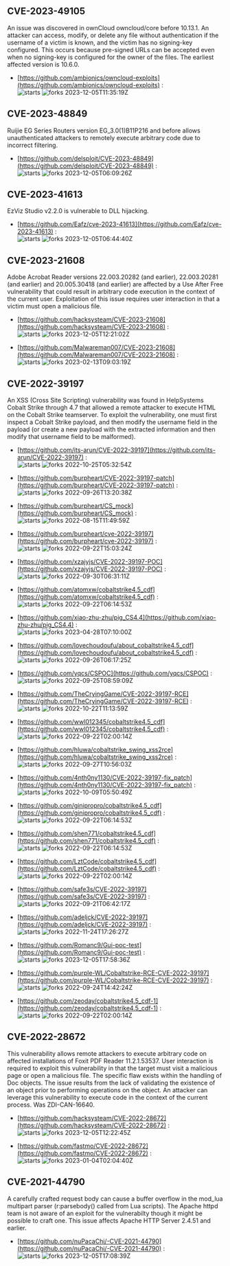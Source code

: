 ## CVE-2023-49105
 An issue was discovered in ownCloud owncloud/core before 10.13.1. An attacker can access, modify, or delete any file without authentication if the username of a victim is known, and the victim has no signing-key configured. This occurs because pre-signed URLs can be accepted even when no signing-key is configured for the owner of the files. The earliest affected version is 10.6.0.

- [https://github.com/ambionics/owncloud-exploits](https://github.com/ambionics/owncloud-exploits) :  
![starts](https://img.shields.io/github/stars/ambionics/owncloud-exploits.svg) 
![forks](https://img.shields.io/github/forks/ambionics/owncloud-exploits.svg) 
2023-12-05T11:35:19Z

## CVE-2023-48849
 Ruijie EG Series Routers version EG_3.0(1)B11P216 and before allows unauthenticated attackers to remotely execute arbitrary code due to incorrect filtering.

- [https://github.com/delsploit/CVE-2023-48849](https://github.com/delsploit/CVE-2023-48849) :  
![starts](https://img.shields.io/github/stars/delsploit/CVE-2023-48849.svg) 
![forks](https://img.shields.io/github/forks/delsploit/CVE-2023-48849.svg) 
2023-12-05T06:09:26Z

## CVE-2023-41613
 EzViz Studio v2.2.0 is vulnerable to DLL hijacking.

- [https://github.com/Eafz/cve-2023-41613](https://github.com/Eafz/cve-2023-41613) :  
![starts](https://img.shields.io/github/stars/Eafz/cve-2023-41613.svg) 
![forks](https://img.shields.io/github/forks/Eafz/cve-2023-41613.svg) 
2023-12-05T06:44:40Z

## CVE-2023-21608
 Adobe Acrobat Reader versions 22.003.20282 (and earlier), 22.003.20281 (and earlier) and 20.005.30418 (and earlier) are affected by a Use After Free vulnerability that could result in arbitrary code execution in the context of the current user. Exploitation of this issue requires user interaction in that a victim must open a malicious file.

- [https://github.com/hacksysteam/CVE-2023-21608](https://github.com/hacksysteam/CVE-2023-21608) :  
![starts](https://img.shields.io/github/stars/hacksysteam/CVE-2023-21608.svg) 
![forks](https://img.shields.io/github/forks/hacksysteam/CVE-2023-21608.svg) 
2023-12-05T12:21:02Z

- [https://github.com/Malwareman007/CVE-2023-21608](https://github.com/Malwareman007/CVE-2023-21608) :  
![starts](https://img.shields.io/github/stars/Malwareman007/CVE-2023-21608.svg) 
![forks](https://img.shields.io/github/forks/Malwareman007/CVE-2023-21608.svg) 
2023-02-13T09:03:19Z

## CVE-2022-39197
 An XSS (Cross Site Scripting) vulnerability was found in HelpSystems Cobalt Strike through 4.7 that allowed a remote attacker to execute HTML on the Cobalt Strike teamserver. To exploit the vulnerability, one must first inspect a Cobalt Strike payload, and then modify the username field in the payload (or create a new payload with the extracted information and then modify that username field to be malformed).

- [https://github.com/its-arun/CVE-2022-39197](https://github.com/its-arun/CVE-2022-39197) :  
![starts](https://img.shields.io/github/stars/its-arun/CVE-2022-39197.svg) 
![forks](https://img.shields.io/github/forks/its-arun/CVE-2022-39197.svg) 
2022-10-25T05:32:54Z

- [https://github.com/burpheart/CVE-2022-39197-patch](https://github.com/burpheart/CVE-2022-39197-patch) :  
![starts](https://img.shields.io/github/stars/burpheart/CVE-2022-39197-patch.svg) 
![forks](https://img.shields.io/github/forks/burpheart/CVE-2022-39197-patch.svg) 
2022-09-26T13:20:38Z

- [https://github.com/burpheart/CS_mock](https://github.com/burpheart/CS_mock) :  
![starts](https://img.shields.io/github/stars/burpheart/CS_mock.svg) 
![forks](https://img.shields.io/github/forks/burpheart/CS_mock.svg) 
2022-08-15T11:49:59Z

- [https://github.com/burpheart/cve-2022-39197](https://github.com/burpheart/cve-2022-39197) :  
![starts](https://img.shields.io/github/stars/burpheart/cve-2022-39197.svg) 
![forks](https://img.shields.io/github/forks/burpheart/cve-2022-39197.svg) 
2022-09-22T15:03:24Z

- [https://github.com/xzajyjs/CVE-2022-39197-POC](https://github.com/xzajyjs/CVE-2022-39197-POC) :  
![starts](https://img.shields.io/github/stars/xzajyjs/CVE-2022-39197-POC.svg) 
![forks](https://img.shields.io/github/forks/xzajyjs/CVE-2022-39197-POC.svg) 
2022-09-30T06:31:11Z

- [https://github.com/atomxw/cobaltstrike4.5_cdf](https://github.com/atomxw/cobaltstrike4.5_cdf) :  
![starts](https://img.shields.io/github/stars/atomxw/cobaltstrike4.5_cdf.svg) 
![forks](https://img.shields.io/github/forks/atomxw/cobaltstrike4.5_cdf.svg) 
2022-09-22T06:14:53Z

- [https://github.com/xiao-zhu-zhu/pig_CS4.4](https://github.com/xiao-zhu-zhu/pig_CS4.4) :  
![starts](https://img.shields.io/github/stars/xiao-zhu-zhu/pig_CS4.4.svg) 
![forks](https://img.shields.io/github/forks/xiao-zhu-zhu/pig_CS4.4.svg) 
2023-04-28T07:10:00Z

- [https://github.com/lovechoudoufu/about_cobaltstrike4.5_cdf](https://github.com/lovechoudoufu/about_cobaltstrike4.5_cdf) :  
![starts](https://img.shields.io/github/stars/lovechoudoufu/about_cobaltstrike4.5_cdf.svg) 
![forks](https://img.shields.io/github/forks/lovechoudoufu/about_cobaltstrike4.5_cdf.svg) 
2022-09-26T06:17:25Z

- [https://github.com/yqcs/CSPOC](https://github.com/yqcs/CSPOC) :  
![starts](https://img.shields.io/github/stars/yqcs/CSPOC.svg) 
![forks](https://img.shields.io/github/forks/yqcs/CSPOC.svg) 
2022-09-25T08:59:09Z

- [https://github.com/TheCryingGame/CVE-2022-39197-RCE](https://github.com/TheCryingGame/CVE-2022-39197-RCE) :  
![starts](https://img.shields.io/github/stars/TheCryingGame/CVE-2022-39197-RCE.svg) 
![forks](https://img.shields.io/github/forks/TheCryingGame/CVE-2022-39197-RCE.svg) 
2022-10-22T11:13:59Z

- [https://github.com/wwl012345/cobaltstrike4.5_cdf](https://github.com/wwl012345/cobaltstrike4.5_cdf) :  
![starts](https://img.shields.io/github/stars/wwl012345/cobaltstrike4.5_cdf.svg) 
![forks](https://img.shields.io/github/forks/wwl012345/cobaltstrike4.5_cdf.svg) 
2022-09-22T02:00:14Z

- [https://github.com/hluwa/cobaltstrike_swing_xss2rce](https://github.com/hluwa/cobaltstrike_swing_xss2rce) :  
![starts](https://img.shields.io/github/stars/hluwa/cobaltstrike_swing_xss2rce.svg) 
![forks](https://img.shields.io/github/forks/hluwa/cobaltstrike_swing_xss2rce.svg) 
2022-09-27T10:56:03Z

- [https://github.com/4nth0ny1130/CVE-2022-39197-fix_patch](https://github.com/4nth0ny1130/CVE-2022-39197-fix_patch) :  
![starts](https://img.shields.io/github/stars/4nth0ny1130/CVE-2022-39197-fix_patch.svg) 
![forks](https://img.shields.io/github/forks/4nth0ny1130/CVE-2022-39197-fix_patch.svg) 
2022-10-09T05:50:49Z

- [https://github.com/ginipropro/cobaltstrike4.5_cdf](https://github.com/ginipropro/cobaltstrike4.5_cdf) :  
![starts](https://img.shields.io/github/stars/ginipropro/cobaltstrike4.5_cdf.svg) 
![forks](https://img.shields.io/github/forks/ginipropro/cobaltstrike4.5_cdf.svg) 
2022-09-22T06:14:53Z

- [https://github.com/shen771/cobaltstrike4.5_cdf](https://github.com/shen771/cobaltstrike4.5_cdf) :  
![starts](https://img.shields.io/github/stars/shen771/cobaltstrike4.5_cdf.svg) 
![forks](https://img.shields.io/github/forks/shen771/cobaltstrike4.5_cdf.svg) 
2022-09-22T06:14:53Z

- [https://github.com/LztCode/cobaltstrike4.5_cdf](https://github.com/LztCode/cobaltstrike4.5_cdf) :  
![starts](https://img.shields.io/github/stars/LztCode/cobaltstrike4.5_cdf.svg) 
![forks](https://img.shields.io/github/forks/LztCode/cobaltstrike4.5_cdf.svg) 
2022-09-22T02:00:14Z

- [https://github.com/safe3s/CVE-2022-39197](https://github.com/safe3s/CVE-2022-39197) :  
![starts](https://img.shields.io/github/stars/safe3s/CVE-2022-39197.svg) 
![forks](https://img.shields.io/github/forks/safe3s/CVE-2022-39197.svg) 
2022-09-21T06:42:17Z

- [https://github.com/adeljck/CVE-2022-39197](https://github.com/adeljck/CVE-2022-39197) :  
![starts](https://img.shields.io/github/stars/adeljck/CVE-2022-39197.svg) 
![forks](https://img.shields.io/github/forks/adeljck/CVE-2022-39197.svg) 
2022-11-24T17:26:27Z

- [https://github.com/Romanc9/Gui-poc-test](https://github.com/Romanc9/Gui-poc-test) :  
![starts](https://img.shields.io/github/stars/Romanc9/Gui-poc-test.svg) 
![forks](https://img.shields.io/github/forks/Romanc9/Gui-poc-test.svg) 
2023-12-05T17:58:36Z

- [https://github.com/purple-WL/Cobaltstrike-RCE-CVE-2022-39197](https://github.com/purple-WL/Cobaltstrike-RCE-CVE-2022-39197) :  
![starts](https://img.shields.io/github/stars/purple-WL/Cobaltstrike-RCE-CVE-2022-39197.svg) 
![forks](https://img.shields.io/github/forks/purple-WL/Cobaltstrike-RCE-CVE-2022-39197.svg) 
2022-09-24T14:42:24Z

- [https://github.com/zeoday/cobaltstrike4.5_cdf-1](https://github.com/zeoday/cobaltstrike4.5_cdf-1) :  
![starts](https://img.shields.io/github/stars/zeoday/cobaltstrike4.5_cdf-1.svg) 
![forks](https://img.shields.io/github/forks/zeoday/cobaltstrike4.5_cdf-1.svg) 
2022-09-22T02:00:14Z

## CVE-2022-28672
 This vulnerability allows remote attackers to execute arbitrary code on affected installations of Foxit PDF Reader 11.2.1.53537. User interaction is required to exploit this vulnerability in that the target must visit a malicious page or open a malicious file. The specific flaw exists within the handling of Doc objects. The issue results from the lack of validating the existence of an object prior to performing operations on the object. An attacker can leverage this vulnerability to execute code in the context of the current process. Was ZDI-CAN-16640.

- [https://github.com/hacksysteam/CVE-2022-28672](https://github.com/hacksysteam/CVE-2022-28672) :  
![starts](https://img.shields.io/github/stars/hacksysteam/CVE-2022-28672.svg) 
![forks](https://img.shields.io/github/forks/hacksysteam/CVE-2022-28672.svg) 
2023-12-05T12:22:45Z

- [https://github.com/fastmo/CVE-2022-28672](https://github.com/fastmo/CVE-2022-28672) :  
![starts](https://img.shields.io/github/stars/fastmo/CVE-2022-28672.svg) 
![forks](https://img.shields.io/github/forks/fastmo/CVE-2022-28672.svg) 
2023-01-04T02:04:40Z

## CVE-2021-44790
 A carefully crafted request body can cause a buffer overflow in the mod_lua multipart parser (r:parsebody() called from Lua scripts). The Apache httpd team is not aware of an exploit for the vulnerabilty though it might be possible to craft one. This issue affects Apache HTTP Server 2.4.51 and earlier.

- [https://github.com/nuPacaChi/-CVE-2021-44790](https://github.com/nuPacaChi/-CVE-2021-44790) :  
![starts](https://img.shields.io/github/stars/nuPacaChi/-CVE-2021-44790.svg) 
![forks](https://img.shields.io/github/forks/nuPacaChi/-CVE-2021-44790.svg) 
2023-12-05T17:08:39Z

